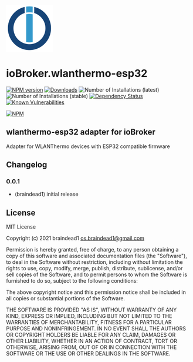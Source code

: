 ![Logo](admin/wlanthermo-esp32.png)
# ioBroker.wlanthermo-esp32

[![NPM version](http://img.shields.io/npm/v/iobroker.wlanthermo-esp32.svg)](https://www.npmjs.com/package/iobroker.wlanthermo-esp32)
[![Downloads](https://img.shields.io/npm/dm/iobroker.wlanthermo-esp32.svg)](https://www.npmjs.com/package/iobroker.wlanthermo-esp32)
![Number of Installations (latest)](http://iobroker.live/badges/wlanthermo-esp32-installed.svg)
![Number of Installations (stable)](http://iobroker.live/badges/wlanthermo-esp32-stable.svg)
[![Dependency Status](https://img.shields.io/david/braindead1/iobroker.wlanthermo-esp32.svg)](https://david-dm.org/braindead1/iobroker.wlanthermo-esp32)
[![Known Vulnerabilities](https://snyk.io/test/github/braindead1/ioBroker.wlanthermo-esp32/badge.svg)](https://snyk.io/test/github/braindead1/ioBroker.wlanthermo-esp32)

[![NPM](https://nodei.co/npm/iobroker.wlanthermo-esp32.png?downloads=true)](https://nodei.co/npm/iobroker.wlanthermo-esp32/)

## wlanthermo-esp32 adapter for ioBroker

Adapter for WLANThermo devices with ESP32 compatible firmware

## Changelog

### 0.0.1
* (braindead1) initial release

## License
MIT License

Copyright (c) 2021 braindead1 <os.braindead1@gmail.com>

Permission is hereby granted, free of charge, to any person obtaining a copy
of this software and associated documentation files (the "Software"), to deal
in the Software without restriction, including without limitation the rights
to use, copy, modify, merge, publish, distribute, sublicense, and/or sell
copies of the Software, and to permit persons to whom the Software is
furnished to do so, subject to the following conditions:

The above copyright notice and this permission notice shall be included in all
copies or substantial portions of the Software.

THE SOFTWARE IS PROVIDED "AS IS", WITHOUT WARRANTY OF ANY KIND, EXPRESS OR
IMPLIED, INCLUDING BUT NOT LIMITED TO THE WARRANTIES OF MERCHANTABILITY,
FITNESS FOR A PARTICULAR PURPOSE AND NONINFRINGEMENT. IN NO EVENT SHALL THE
AUTHORS OR COPYRIGHT HOLDERS BE LIABLE FOR ANY CLAIM, DAMAGES OR OTHER
LIABILITY, WHETHER IN AN ACTION OF CONTRACT, TORT OR OTHERWISE, ARISING FROM,
OUT OF OR IN CONNECTION WITH THE SOFTWARE OR THE USE OR OTHER DEALINGS IN THE
SOFTWARE.